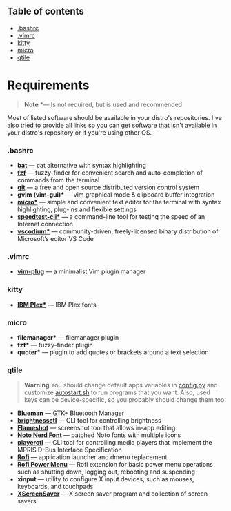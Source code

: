 ## Table of contents
- [.bashrc](#bashrc)
- [.vimrc](#vimrc)
- [kitty](#kitty)
- [micro](#micro)
- [qtile](#qtile)


# Requirements
> **Note**
> \*&mdash; Is not required, but is used and recommended
&nbsp;

Most of listed software should be available in your distro's repositories. I've also tried to provide all links so you can get software that isn't available in your distro's repository or if you're using other OS.

### **.bashrc**
- [**bat**](https://github.com/sharkdp/bat) &mdash; cat alternative with syntax highlighting
- [**fzf**](https://github.com/junegunn/fzf) &mdash; fuzzy-finder for convenient search and auto-completion of commands from the terminal
- [**git**](https://git-scm.com/) &mdash; a free and open source distributed version control system
- **gvim (vim-gui)\*** &mdash; vim graphical mode & clipboard buffer integration
- [**micro\***](https://micro-editor.github.io/) &mdash; simple and convenient text editor for the terminal with syntax highlighting, plug-ins and flexible settings
- [**speedtest-cli\***](https://www.speedtest.net/apps/cli) &mdash; a command-line tool for testing the speed of an Internet connection
- [**vscodium\***](https://vscodium.com/) &mdash; community-driven, freely-licensed binary distribution of Microsoft’s editor VS Code
&nbsp;

### **.vimrc**
- [**vim-plug**](https://github.com/junegunn/vim-plug) &mdash; a minimalist Vim plugin manager
&nbsp;

### **kitty**
- [**IBM Plex\***](https://github.com/IBM/plex) &mdash; IBM Plex fonts
&nbsp;

### **micro**
- **filemanager\*** &mdash; filemanager plugin
- **fzf\*** &mdash; fuzzy-finder plugin
- **quoter\*** &mdash; plugin to add quotes or brackets around a text selection
&nbsp;

### **qtile**
> **Warning**
> You should change default apps variables in [config.py](.config/qtile/config.py) and customize [autostart.sh](.config/qtile/autostart.sh) to run programs that you want. Also, used keys can be device-specific, so you probably should change them too

- [**Blueman**](https://github.com/blueman-project/blueman) &mdash; GTK+ Bluetooth Manager
- [**brightnessctl**](https://github.com/Hummer12007/brightnessctl) &mdash; CLI tool for controlling brightness
- [**Flameshot**](https://flameshot.org) &mdash; screenshot tool that allows in-app editing
- [**Noto Nerd Font**](https://nerdfonts.com) &mdash; patched Noto fonts with multiple icons
- [**playerctl**](https://github.com/altdesktop/playerctl) &mdash; CLI tool for controlling media players that implement the MPRIS D-Bus Interface Specification
- [**Rofi**](https://github.com/DaveDavenport/rofi) &mdash; application launcher and dmenu replacement
- [**Rofi Power Menu**](https://github.com/jluttine/rofi-power-menu) &mdash; Rofi extension for basic power menu operations such as shutting down, logging out, rebooting and suspending
- **xinput** &mdash; utility to configure X input devices, such as mouses, keyboards, and touchpads
- [**XScreenSaver**](https://www.jwz.org/xscreensaver/) &mdash; X screen saver program and collection of screen savers
